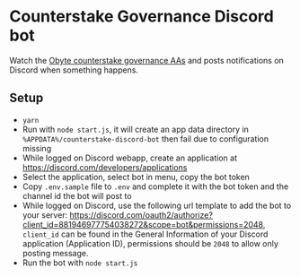 # Counterstake Governance Discord bot

Watch the [Obyte counterstake governance AAs](https://counterstake.org) and posts notifications on Discord when something happens.

## Setup

- `yarn`
- Run with `node start.js`, it will create an app data directory in `%APPDATA%/counterstake-discord-bot` then fail due to configuration missing
- While logged on Discord webapp, create an application at https://discord.com/developers/applications 
- Select the application, select bot in menu, copy the bot token
- Copy `.env.sample` file to `.env` and complete it with the bot token and the channel id the bot will post to
- While logged on Discord, use the following url template to add the bot to your server: https://discord.com/oauth2/authorize?client_id=881946977754038272&scope=bot&permissions=2048, `client_id` can be found in the General Information of your Discord application (Application ID), permissions should be `2048` to allow only posting message.
- Run the bot with `node start.js`